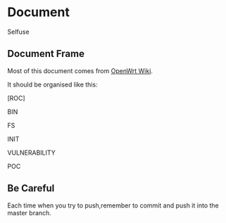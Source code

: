 # Document
Selfuse


## Document Frame
Most of this document comes from [OpenWrt Wiki](www.openwrt.org).

It should be organised like this:

[ROC]

  BIN
  
  FS
  
  INIT
  
  VULNERABILITY
  
  POC
  
 
## Be Careful
Each time when you try to push,remember to commit and push it into the master branch.
